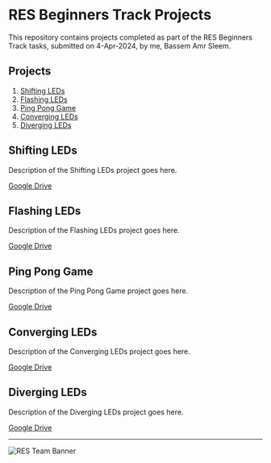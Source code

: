 # RES Beginners Track Projects

This repository contains projects completed as part of the RES Beginners Track tasks, submitted on 4-Apr-2024, by me, Bassem Amr Sleem.

## Projects

1. [Shifting LEDs](#shifting-leds)
2. [Flashing LEDs](#flashing-leds)
3. [Ping Pong Game](#ping-pong-game)
4. [Converging LEDs](#converging-leds)
5. [Diverging LEDs](#diverging-leds)

## Shifting LEDs

Description of the Shifting LEDs project goes here.

[Google Drive](https://drive.google.com/drive/folders/1gitDfr0EphA4PBCdn_JHdxQZoPWfB31-?usp=drive_link)

## Flashing LEDs

Description of the Flashing LEDs project goes here.

[Google Drive](https://drive.google.com/drive/folders/1vkyU2K5OVTgniPbkAJb7ntj1SEBeASqF?usp=drive_link)

## Ping Pong Game

Description of the Ping Pong Game project goes here.

[Google Drive](https://drive.google.com/drive/folders/1bK5Q0MCuSnPv2nrXZHUn_Tqhx76jWHxX?usp=drive_link)

## Converging LEDs

Description of the Converging LEDs project goes here.

[Google Drive]([link-to-google-drive-folder](https://drive.google.com/drive/folders/1HFWnR-Fk-PsszBq_cSYCqLQvX8eJKQsi?usp=drive_link))

## Diverging LEDs

Description of the Diverging LEDs project goes here.

[Google Drive](https://drive.google.com/drive/folders/18VwiQQltLBNpSwSIT9TeQS_9eCFNkWK2?usp=drive_link)

---

![RES Team Banner]([banner-image-link](https://lh5.googleusercontent.com/xaPQksS4IAj3wYv1jr4THVyFid5oeMtjK_q8ZrucMv3vo7EcTdyGxSzomV_FrZk7GcJSvjcAq2NXZzl9ankCdNZZQh6lmxTsbKse81mZ9boQMtpqdzA9-8SvjctpmtPpiw=w1080))

